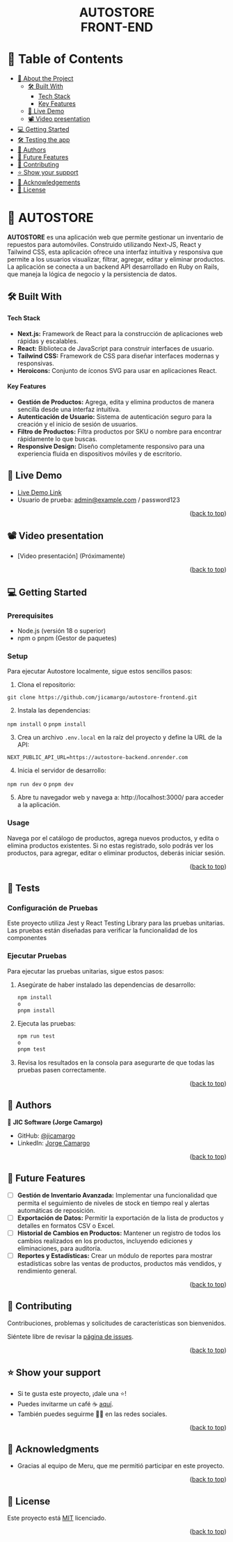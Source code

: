 <br>
<div align='center'>
	<h1>AUTOSTORE<br>FRONT-END</h1>
</div>
<a name="readme-top"></a>

# 📗 Table of Contents
- [📖 About the Project](#about-project)
  - [🛠 Built With](#built-with)
    - [Tech Stack](#tech-stack)
    - [Key Features](#key-features)
  - [🚀 Live Demo](#live-demo)
  - [📽️ Video presentation](#video-demo)
- [💻 Getting Started](#getting-started)
- [🛠 Testing the app](#testing)
- [👥 Authors](#authors)
- [🔭 Future Features](#future-features)
- [🤝 Contributing](#contributing)
- [⭐️ Show your support](#support)
- [🙏 Acknowledgements](#acknowledgements)
- [📝 License](#license)


# 📖 AUTOSTORE <a name="about-project"></a>

**AUTOSTORE** es una aplicación web que permite gestionar un inventario de repuestos para automóviles. Construido utilizando Next-JS, React y Tailwind CSS, esta aplicación ofrece una interfaz intuitiva y responsiva que permite a los usuarios visualizar, filtrar, agregar, editar y eliminar productos. La aplicación se conecta a un backend API desarrollado en Ruby on Rails, que maneja la lógica de negocio y la persistencia de datos.

## 🛠 Built With <a name="built-with"></a>

#### Tech Stack <a name="tech-stack"></a>

- **Next.js:** Framework de React para la construcción de aplicaciones web rápidas y escalables.
- **React:** Biblioteca de JavaScript para construir interfaces de usuario.
- **Tailwind CSS:** Framework de CSS para diseñar interfaces modernas y responsivas.
- **Heroicons:** Conjunto de íconos SVG para usar en aplicaciones React.

#### Key Features <a name="key-features"></a>

- **Gestión de Productos:** Agrega, edita y elimina productos de manera sencilla desde una interfaz intuitiva.
- **Autenticación de Usuario:** Sistema de autenticación seguro para la creación y el inicio de sesión de usuarios.
- **Filtro de Productos:** Filtra productos por SKU o nombre para encontrar rápidamente lo que buscas.
- **Responsive Design:** Diseño completamente responsivo para una experiencia fluida en dispositivos móviles y de escritorio.

<!-- LIVE DEMO  -->

## 🚀 Live Demo <a name="live-demo"></a>

- [Live Demo Link](https://autostore1.vercel.app/)
- Usuario de prueba: admin@example.com / password123

<p align="right">(<a href="#readme-top">back to top</a>)</p>


<!-- VIDEO DEMO  -->

## 📽️ Video presentation <a name="video-demo"></a>

- [Video presentación] (Próximamente)

<p align="right">(<a href="#readme-top">back to top</a>)</p>


<!-- GETTING STARTED -->

## 💻 Getting Started <a name="getting-started"></a>

### Prerequisites

- Node.js (versión 18 o superior)
- npm o pnpm (Gestor de paquetes)

### Setup

Para ejecutar Autostore localmente, sigue estos sencillos pasos:

1. Clona el repositorio:

`git clone https://github.com/jicamargo/autostore-frontend.git`

2. Instala las dependencias:

`npm install` o `pnpm install`

3. Crea un archivo `.env.local` en la raíz del proyecto y define la URL de la API:

`NEXT_PUBLIC_API_URL=https://autostore-backend.onrender.com`

4. Inicia el servidor de desarrollo:

`npm run dev` o `pnpm dev`

5. Abre tu navegador web y navega a: http://localhost:3000/ para acceder a la aplicación.

### Usage

Navega por el catálogo de productos, agrega nuevos productos, y edita o elimina productos existentes.
Si no estas registrado, solo podrás ver los productos, para agregar, editar o eliminar productos, deberás iniciar sesión.


<p align="right">(<a href="#readme-top">back to top</a>)</p>

<!-- TESTS -->

## 🧪 Tests <a name="testing"></a>

### Configuración de Pruebas

Este proyecto utiliza Jest y React Testing Library para las pruebas unitarias. Las pruebas están diseñadas para verificar la funcionalidad de los componentes

### Ejecutar Pruebas

Para ejecutar las pruebas unitarias, sigue estos pasos:

1. Asegúrate de haber instalado las dependencias de desarrollo:

   ```bash
   npm install
   o
   pnpm install
    ```
2. Ejecuta las pruebas:

   ```bash
   npm run test
   o
   pnpm test
   ```
3. Revisa los resultados en la consola para asegurarte de que todas las pruebas pasen correctamente.

<p align="right">(<a href="#readme-top">back to top</a>)</p>


<!-- AUTHORS -->

## 👥 Authors <a name="authors"></a>

👤 **JIC Software (Jorge Camargo)**
- GitHub: [@jicamargo](https://github.com/jicamargo)
- LinkedIn: [Jorge Camargo](https://www.linkedin.com/in/jorgecamargog/?locale=en_US)

<p align="right">(<a href="#readme-top">back to top</a>)</p>

<!-- FUTURE FEATURES -->
## 🔭 Future Features <a name="future-features"></a>

- [ ] **Gestión de Inventario Avanzada:** Implementar una funcionalidad que permita el seguimiento de niveles de stock en tiempo real y alertas automáticas de reposición.
- [ ] **Exportación de Datos:** Permitir la exportación de la lista de productos y detalles en formatos CSV o Excel.
- [ ] **Historial de Cambios en Productos:** Mantener un registro de todos los cambios realizados en los productos, incluyendo ediciones y eliminaciones, para auditoría.
- [ ] **Reportes y Estadísticas:** Crear un módulo de reportes para mostrar estadísticas sobre las ventas de productos, productos más vendidos, y rendimiento general.

<p align="right">(<a href="#readme-top">back to top</a>)</p>

<!-- CONTRIBUTING -->

## 🤝 Contributing <a name="contributing"></a>

Contribuciones, problemas y solicitudes de características son bienvenidos.

Siéntete libre de revisar la [página de issues](https://github.com/jicamargo/autostore-frontend/issues).

<p align="right">(<a href="#readme-top">back to top</a>)</p>

<!-- SUPPORT -->

## ⭐️ Show your support <a name="support"></a>

- Si te gusta este proyecto, ¡dale una ⭐️!
- Puedes invitarme un café ☕ [aquí](https://bmc.link/jicamargo).
- También puedes seguirme 👍🏽 en las redes sociales.

<p align="right">(<a href="#readme-top">back to top</a>)</p>

<!-- ACKNOWLEDGEMENTS -->

## 🙏 Acknowledgments <a name="acknowledgements"></a>

- Gracias al equipo de Meru, que me permitió participar en este proyecto.

<p align="right">(<a href="#readme-top">back to top</a>)</p>

<!-- LICENSE -->

## 📝 License <a name="license"></a>

Este proyecto está [MIT](./LICENSE) licenciado.

<p align="right">(<a href="#readme-top">back to top</a>)</p>

